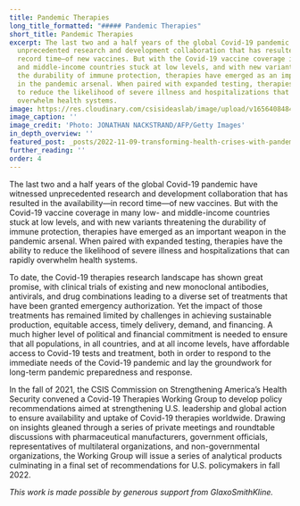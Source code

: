 ```yaml
---
title: Pandemic Therapies
long_title_formatted: "##### Pandemic Therapies"
short_title: Pandemic Therapies
excerpt: The last two and a half years of the global Covid-19 pandemic have witnessed
  unprecedented research and development collaboration that has resulted in the availability—in
  record time—of new vaccines. But with the Covid-19 vaccine coverage in many low-
  and middle-income countries stuck at low levels, and with new variants threatening
  the durability of immune protection, therapies have emerged as an important weapon
  in the pandemic arsenal. When paired with expanded testing, therapies have the ability
  to reduce the likelihood of severe illness and hospitalizations that can rapidly
  overwhelm health systems.
image: https://res.cloudinary.com/csisideaslab/image/upload/v1656408484/health-commission/GettyImages-1238318325_qqttoa.jpg
image_caption: ''
image_credit: 'Photo: JONATHAN NACKSTRAND/AFP/Getty Images'
in_depth_overview: ''
featured_post: _posts/2022-11-09-transforming-health-crises-with-pandemic-therapies.md
further_reading: ''
order: 4
---
```

The last two and a half years of the global Covid-19 pandemic have witnessed unprecedented research and development collaboration that has resulted in the availability—in record time—of new vaccines. But with the Covid-19 vaccine coverage in many low- and middle-income countries stuck at low levels, and with new variants threatening the durability of immune protection, therapies have emerged as an important weapon in the pandemic arsenal. When paired with expanded testing, therapies have the ability to reduce the likelihood of severe illness and hospitalizations that can rapidly overwhelm health systems.

To date, the Covid-19 therapies research landscape has shown great promise, with clinical trials of existing and new monoclonal antibodies, antivirals, and drug combinations leading to a diverse set of treatments that have been granted emergency authorization. Yet the impact of those treatments has remained limited by challenges in achieving sustainable production, equitable access, timely delivery, demand, and financing. A much higher level of political and financial commitment is needed to ensure that all populations, in all countries, and at all income levels, have affordable access to Covid-19 tests and treatment, both in order to respond to the immediate needs of the Covid-19 pandemic and lay the groundwork for long-term pandemic preparedness and response.

In the fall of 2021, the CSIS Commission on Strengthening America’s Health Security convened a Covid-19 Therapies Working Group to develop policy recommendations aimed at strengthening U.S. leadership and global action to ensure availability and uptake of Covid-19 therapies worldwide. Drawing on insights gleaned through a series of private meetings and roundtable discussions with pharmaceutical manufacturers, government officials, representatives of multilateral organizations, and non-governmental organizations, the Working Group will issue a series of analytical products culminating in a final set of recommendations for U.S. policymakers in fall 2022.

_This work is made possible by generous support from GlaxoSmithKline._